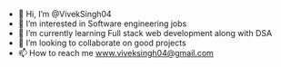 - 👋 Hi, I’m @VivekSingh04
- 👀 I’m interested in Software engineering jobs
- 🌱 I’m currently learning Full stack web development along with DSA
- 💞️ I’m looking to collaborate on good projects
- 📫 How to reach me www.viveksingh04@gmail.com

<!---
VivekSingh04/VivekSingh04 is a ✨ special ✨ repository because its `README.md` (this file) appears on your GitHub profile.
You can click the Preview link to take a look at your changes.
--->
